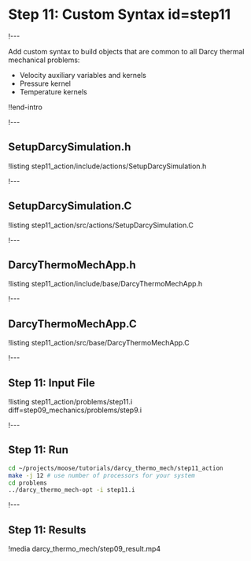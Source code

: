 # Step 11: Custom Syntax id=step11

!---

Add custom syntax to build objects that are common to all Darcy thermal mechanical problems:

- Velocity auxiliary variables and kernels
- Pressure kernel
- Temperature kernels

!!end-intro

!---

## SetupDarcySimulation.h

!listing step11_action/include/actions/SetupDarcySimulation.h

!---

## SetupDarcySimulation.C

!listing step11_action/src/actions/SetupDarcySimulation.C

!---

## DarcyThermoMechApp.h

!listing step11_action/include/base/DarcyThermoMechApp.h

!---

## DarcyThermoMechApp.C

!listing step11_action/src/base/DarcyThermoMechApp.C

!---

## Step 11: Input File

!listing step11_action/problems/step11.i diff=step09_mechanics/problems/step9.i

!---

## Step 11: Run

```bash
cd ~/projects/moose/tutorials/darcy_thermo_mech/step11_action
make -j 12 # use number of processors for your system
cd problems
../darcy_thermo_mech-opt -i step11.i
```

!---

## Step 11: Results

!media darcy_thermo_mech/step09_result.mp4
